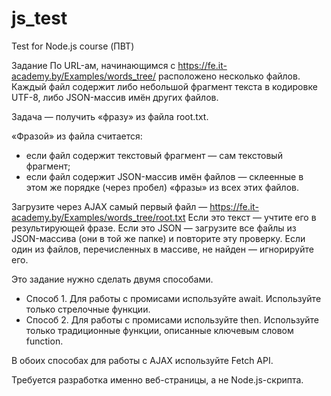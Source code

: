 # js_test
Test for Node.js course (ПВТ)

Задание
По URL-ам, начинающимся с https://fe.it-academy.by/Examples/words_tree/ расположено несколько файлов.
Каждый файл содержит либо небольшой фрагмент текста в кодировке UTF-8, либо JSON-массив имён других файлов.

Задача — получить «фразу» из файла root.txt.

«Фразой» из файла считается:
- если файл содержит текстовый фрагмент — сам текстовый фрагмент;
- если файл содержит JSON-массив имён файлов — склеенные в этом же порядке (через пробел) «фразы» из всех этих файлов.

Загрузите через AJAX самый первый файл — https://fe.it-academy.by/Examples/words_tree/root.txt
Если это текст — учтите его в результирующей фразе.
Если это JSON — загрузите все файлы из JSON-массива (они в той же папке) и повторите эту проверку.
Если один из файлов, перечисленных в массиве, не найден — игнорируйте его.

Это задание нужно сделать двумя способами.
- Способ 1. Для работы с промисами используйте await. Используйте только стрелочные функции.
- Способ 2. Для работы с промисами используйте then. Используйте только традиционные функции, описанные ключевым словом function.

В обоих способах для работы с AJAX используйте Fetch API.

Требуется разработка именно веб-страницы, а не Node.js-скрипта.
